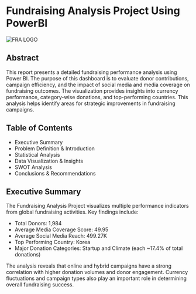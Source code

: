 # Fundraising Analysis Project Using PowerBI
![FRA LOGO](https://github.com/KumarBoste/PowerBI_Fundraising_Analysis_Project/blob/main/LOGO-1(round).png)

## Abstract
This report presents a detailed fundraising performance analysis using Power BI. The purpose of this dashboard is to evaluate donor contributions, campaign efficiency, and the impact of social media and media coverage on fundraising outcomes. The visualization provides insights into currency performance, category-wise donations, and top-performing countries. This analysis helps identify areas for strategic improvements in fundraising campaigns.

## Table of Contents
- Executive Summary
- Problem Definition & Introduction
- Statistical Analysis
- Data Visualization & Insights
- SWOT Analysis
- Conclusions & Recommendations

## Executive Summary
The Fundraising Analysis Project visualizes multiple performance indicators from global fundraising activities.
Key findings include:
- Total Donors: 1,984
- Average Media Coverage Score: 49.95
- Average Social Media Reach: 499.27K
- Top Performing Country: Korea
- Major Donation Categories: Startup and Climate (each ~17.4% of total donations)

The analysis reveals that online and hybrid campaigns have a strong correlation with higher donation volumes and donor engagement. Currency fluctuations and campaign types also play an important role in determining overall fundraising success.
